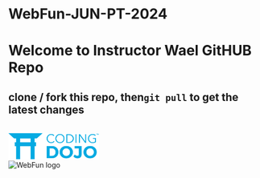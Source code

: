 # WebFun-JUN-PT-2024


# Welcome to Instructor Wael GitHUB Repo
 
## clone / fork this repo, then`git pull` to get the latest changes

<br />

<img src="https://github.com/Alaa-1/git_assets/blob/602d3adae821af29d428f7d6b2a83de4d276a71c/codingDojoHr.png" alt="Coding Dojo Logo" width="180">

<br />

<img src="https://encrypted-tbn0.gstatic.com/images?q=tbn:ANd9GcQu_1owBnaIzomnhOd9_fUYoNJKjV62rhgxZ6FIq0bjEg&s" alt="WebFun logo" width="220">
